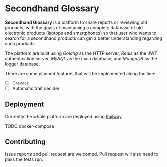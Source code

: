 # Secondhand Glossary

**Secondhand Glossary** is a platform to share reports or reviewing old products, with the goals of maintaining a complete database
of old electronic products (laptops and smartphones) so that user who wants to search for a secondhand products can get a better
understanding regarding such products.

The platform are built using *Golang* as the HTTP server, *Redis* as the JWT authentication server, *MySQL* as the main database,
and *MongoDB* as the logger database.

There are some planned features that will be implemented along the line:

- [ ] Crawler
- [ ] Automatic trait decider

## Deployment

Currently the whole platform are deployed using [Railway](railway.app)

TODO docker-compose

## Contributing

Issue reports and pull request are welcomed. Pull request will also need to pass the tests run.
